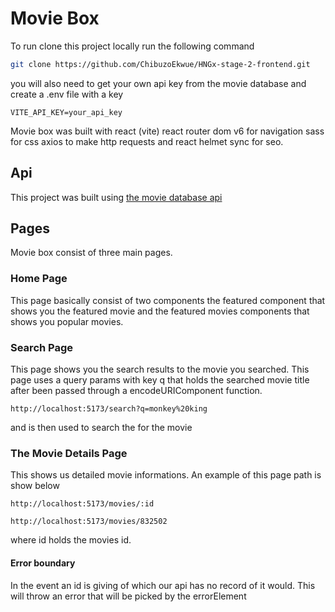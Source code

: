 # Movie Box 

To run clone this project locally run the following command


```bash
git clone https://github.com/ChibuzoEkwue/HNGx-stage-2-frontend.git
```

you will also need to get your own api key from the movie database and create a .env file with a key

```env
VITE_API_KEY=your_api_key
```

Movie box was built with react (vite) react router dom v6 for navigation sass for css axios to make http requests and react helmet sync for seo.

## Api

This project was built using [the movie database api](https://developer.themoviedb.org)

## Pages

Movie box consist of three main pages.

### Home Page

This page  basically consist of two components the featured component that shows you the featured movie and the featured movies components that shows you popular movies.

### Search Page

This page shows you the search results to the movie you searched.
This page uses a query params with key q that holds the searched movie title after been passed through a encodeURIComponent function. 

```
http://localhost:5173/search?q=monkey%20king
```
and is then used to search the for the movie

### The Movie Details Page

This shows us detailed movie informations. An example of this page path is show below

```
http://localhost:5173/movies/:id

http://localhost:5173/movies/832502
```
where id holds the movies id.

#### Error boundary

In the event an id is giving of which our api has no record of it would. This will throw an error that will be picked by the errorElement

